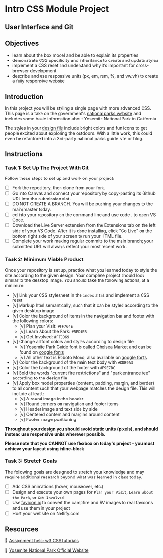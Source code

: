# Intro CSS Module Project

## User Interface and Git

## Objectives

- learn about the box model and be able to explain its properties
- demonstrate CSS specificity and inheritance to create and update styles
- implement a CSS reset and understand why it’s important for cross-browser development
- describe and use responsive units (px, em, rem, %, and vw.vh) to create a fully responsive website

## Introduction

In this project you will be styling a single page with more advanced CSS. This page is a take on the government's [national parks website](https://www.nps.gov/yose/index.htm) and includes some basic information about Yosemite National Park in California.

The styles in your [design file](/design/desktop.jpg) include bright colors and fun icons to get people excited about exploring the outdoors. With a little work, this could even be refactored into a 3rd-party national parks guide site or blog.

## Instructions

### Task 1: Set Up The Project With Git

Follow these steps to set up and work on your project:

- [ ] Fork the repository, then clone from your fork.
- [ ] Go into Canvas and connect your repository by copy-pasting its Github URL into the submission slot.
- [ ] DO NOT CREATE A BRANCH. You will be pushing your changes to the main/master today.
- [ ] cd into your repository on the command line and use code . to open VS Code.
- [ ] Download the Live Server extension from the Extensions tab on the left side of your VS Code. After it is done installing, click "Go Live" on the bottom right side of your screen to run your HTML file.
- [ ] Complete your work making regular commits to the main branch; your submitted URL will always reflect your most recent work.

### Task 2: Minimum Viable Product

Once your repository is set up, practice what you learned today to style the site according to the given design. Your complete project should look similar to the desktop image. You should take the following actions, at a minimum:

- [v] Link your CSS stylesheet in the `index.html` and implement a CSS reset 
- [v] Markup html semantically, such that it can be styled according to the given desktop image
- [v] Color the background of items in the navigation bar and footer with the following colors:
  - [v] Plan your Visit: `#FF764E`
  - [v] Learn About the Park: `#5ED3EB`
  - [v] Get Involved: `#FFCD69`
- [v] Change all font colors and styles according to design file
  - [v] Yosemite Park Guide font is called Chelsea Market and can be found on [google fonts](https://fonts.google.com/specimen/Chelsea+Market)
  - [v] All other text is Roboto Mono, also available on [google fonts](https://fonts.google.com/specimen/Roboto+Mono)
- [v] Color the background of the main text body with `#DDB9A3`
- [v] Color the background of the footer with `#F9E7DC`
- [v] Bold the words "current fire restrictions" and "park entrance fee" according to the design file
- [v] Apply box model properties (content, padding, margin, and border) to all content such that your webpage matches the design file. This will include at least:
  - [v] A round image in the header
  - [v] Round corners on navigation and footer items
  - [v] Header image and text side by side
  - [v] Centered content and margins around content
  - [v] Footer image positioning

**Throughout your design you should avoid static units (pixels), and should instead use responsive units wherever possible.**

**Please note that you CANNOT use flexbox on today's project - you must achieve your layout using inline-block**


### Task 3: Stretch Goals

The following goals are designed to stretch your knowledge and may require additional research beyond what was learned in class today.

- [ ] Add CSS animations (hover, mouseover, etc.)
- [ ] Design and execute your own pages for `Plan your Visit`, `Learn About the Park`, or `Get Involved`
- [ ] Use [favicon.io](https://favicon.io/favicon-converter/) to convert the campfire and RV images to real favicons and use them in your project
- [ ] Host your website on Netlify.com

## Resources

👋 [Assignment help: w3 CSS tutorials](https://www.w3schools.com/css/)

👀 [Yosemite National Park Official Website](https://www.nps.gov/yose/index.htm)
